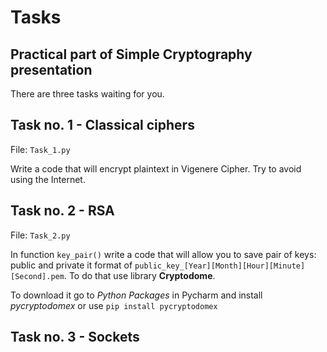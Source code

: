 # **Tasks**

## Practical part of Simple Cryptography presentation
There are three tasks waiting for you. 

## Task no. 1 - Classical ciphers
File: `Task_1.py`

Write a code that will encrypt plaintext in Vigenere Cipher. Try to avoid using
the Internet.

## Task no. 2 - RSA
File: `Task_2.py`

In function `key_pair()` write a code that will allow you to save pair of keys:
public and private it format of `public_key_[Year][Month][Hour][Minute][Second].pem`.
To do that use library **Cryptodome**. 

To download it go to *Python Packages* in Pycharm and install *pycryptodomex* or use `pip install pycryptodomex`

## Task no. 3 - Sockets
